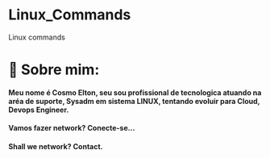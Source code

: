 # Linux_Commands
Linux commands

# 🚀 Sobre mim: 
#### Meu nome é Cosmo Elton, seu sou profissional de tecnologica atuando na aréa de suporte, Sysadm em sistema LINUX, tentando evoluir para Cloud, Devops Engineer.

#### Vamos fazer network? Conecte-se...
#### Shall we network? Contact.
